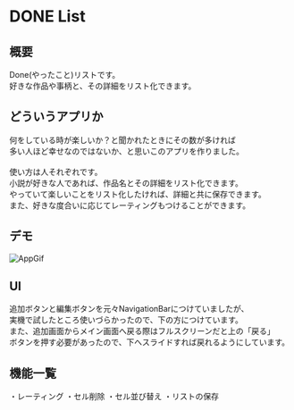 # DONE List

## 概要
Done(やったこと)リストです。<br>
好きな作品や事柄と、その詳細をリスト化できます。<br>

## どういうアプリか
何をしている時が楽しいか？と聞かれたときにその数が多ければ<br>
多い人ほど幸せなのではないか、と思いこのアプリを作りました。<br>
<br>
使い方は人それぞれです。<br>
小説が好きな人であれば、作品名とその詳細をリスト化できます。<br>
やっていて楽しいことをリスト化したければ、詳細と共に保存できます。<br>
また、好きな度合いに応じてレーティングもつけることができます。

## デモ
![AppGif](https://user-images.githubusercontent.com/78245675/110229096-4d880780-7f4a-11eb-80e1-1c63d561c501.gif)

## UI
追加ボタンと編集ボタンを元々NavigationBarにつけていましたが、<br>
実機で試したところ使いづらかったので、下の方につけています。<br>
また、追加画面からメイン画面へ戻る際はフルスクリーンだと上の「戻る」<br>
ボタンを押す必要があったので、下へスライドすれば戻れるようにしています。

## 機能一覧
・レーティング
・セル削除
・セル並び替え
・リストの保存
